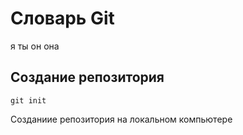 # Словарь Git
я ты он она
## Создание репозитория 

```
git init
```
Созданиие репозитория на локальном компьютере 
